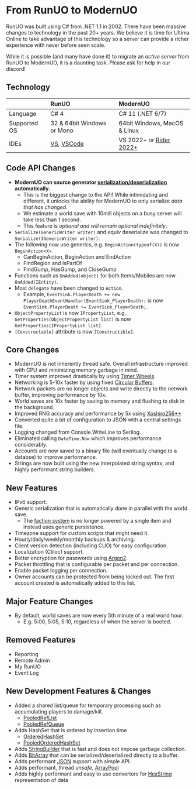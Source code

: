 # From RunUO to ModernUO
RunUO was built using C# from .NET 1.1 in 2002. There have been massive changes to technology in the past 20+ years.
We believe it is time for Ultima Online to take advantage of this technology so a server can provide a richer experience with never before seen scale.

While it is possible (and many have done it) to migrate an _active server_ from RunUO to ModernUO, it is a daunting task.
Please ask for help in our discord!

## Technology
|              | RunUO                                                                                                 | ModernUO                                                    |
|:-------------|:------------------------------------------------------------------------------------------------------|:------------------------------------------------------------|
| Language     | C# 4                                                                                                  | C# 11 (.NET 6/7)                                            |
| Supported OS | 32 & 64bit Windows or Mono                                                                            | 64bit Windows, MacOS & Linux                                |
| IDEs         | [VS](https://visualstudio.microsoft.com/downloads/), [VSCode](https://code.visualstudio.com/download) | VS 2022+ or [Rider 2022+](https://www.jetbrains.com/rider/) |

## Code API Changes
* **ModernUO can source generator [serialization/deserialization](https://github.com/modernuo/SerializationGenerator#basic-usage) automatically.**
  * This is the biggest change to the API! While intimidating and different, it unlocks the ability for ModernUO to only serialize _data that has changed_.
  * We estimate a world save with 10mill objects on a busy server will take less than 1 second.
  * This feature is _optional and will remain optional indefinitely_.
* `Serialize(GenericWriter writer)` and equiv deserialize was changed to `Serialize(IGenericWriter writer)`.
* The following now use generics, e.g. `BeginAction(typeof(X))` is now `BeginAction<X>`.
  * CanBeginAction, BeginAction and EndAction
  * FindRegion and IsPartOf
  * FindGump, HasGump, and CloseGump
* Functions such as `OnAdded(object)` for both Items/Mobiles are now `OnAdded(IEntity)`.
* Most `delegate` have been changed to `Action`.
  * Example, `EventSink.PlayerDeath += new PlayerDeathEventHandler(EventSink_PlayerDeath);` is now `EventSink.PlayerDeath += EventSink_PlayerDeath;`.
* `ObjectPropertyList` is now `IPropertyList`, e.g. `GetProperties(ObjectPropertyList list)` is now `GetProperties(IPropertyList list)`.
* `[Constructable]` attribute is now `[Constructible]`.

## Core Changes
* ModernUO is not inherently thread safe. Overall infrastructure improved with CPU and minimizing memory garbage in mind.
* Timer system improved drastically by using [Timer Wheels](http://www.cs.columbia.edu/~nahum/w6998/papers/sosp87-timing-wheels.pdf).
* Networking is 5-10x faster by using fixed [Circular Buffers](https://en.wikipedia.org/wiki/Circular_buffer).
* Network packets are no longer objects and write directly to the network buffer, improving performance by 10x.
* World saves are 10x faster by saving to memory and flushing to disk in the background.
* Improved RNG accuracy and performance by 5x using [Xoshiro256++](https://prng.di.unimi.it/)
* Converted quite a bit of configuration to JSON with a central settings file.
* Logging changed from Console.WriteLine to Serilog.
* Eliminated calling `DateTime.Now` which improves performance considerably.
* Accounts are now saved to a binary file (will eventually change to a databse) to improve performance.
* Strings are now built using the new interpolated string syntax, and highly performant string builders.

## New Features
* IPv6 support.
* Generic serialization that is automatically done in parallel with the world save.
  * The [faction system](https://github.com/modernuo/ModernUO/blob/7adf52ef48df7ae2b034c27e67b0c332b37fb053/Projects/UOContent/Engines/Factions/Core/FactionSystem.cs#L15) is no longer powered by a single item and instead uses generic persistence.
* Timezone support for custom scripts that might need it.
* Hourly/daily/weekly/monthly backups & archiving.
* Client version detection (including CUO) for easy configuration.
* Localization (Cliloc) support.
* Better encryption for passwords using [Argon2](https://en.wikipedia.org/wiki/Argon2).
* Packet throttling that is configurable per packet and per connection.
* Enable packet logging per connection.
* Owner accounts can be protected from being locked out. The first account created is automatically added to this list.

## Major Feature Changes
* By default, world saves are now every 5th minute of a real world hour.
  * E.g. 5:00, 5:05, 5:10, regardless of when the server is booted.

## Removed Features
* Reporting
* Remote Admin
* My RunUO
* Event Log

## New Development Features & Changes
* Added a shared list/queue for temporary processing such as accumulating players to damage/kill.
  * [PooledRefList](https://github.com/modernuo/ModernUO/blob/main/Projects/Server/Collections/PooledRefList.cs)
  * [PooledRefQueue](https://github.com/modernuo/ModernUO/blob/main/Projects/Server/Collections/PooledRefQueue.cs)
* Adds HashSet that is ordered by insertion time
  * [OrderedHashSet](https://github.com/modernuo/ModernUO/blob/main/Projects/Server/Collections/OrderedHashSet.cs)
  * [PooledOrderedHashSet](https://github.com/modernuo/ModernUO/blob/main/Projects/Server/Collections/PooledOrderedHashSet.cs)
* Adds [StringBuilder](https://github.com/modernuo/ModernUO/blob/main/Projects/Server/Buffers/ValueStringBuilder.cs) that is fast and does not impose garbage collection.
* Adds [BitArray](https://github.com/modernuo/ModernUO/blob/main/Projects/Server/Collections/BitArray.cs) that can be serialized/deserialized directly to a buffer.
* Adds performant [JSON](https://github.com/modernuo/ModernUO/blob/main/Projects/Server/Json/JsonConfig.cs) support with simple API.
* Adds performant, thread _unsafe_, [ArrayPool](https://github.com/modernuo/ModernUO/blob/main/Projects/Server/Buffers/STArrayPool.cs)
* Adds highly performant and easy to use converters for [HexString](https://github.com/modernuo/ModernUO/blob/main/Projects/Server/Text/HexStringConverter.cs) representation of data
